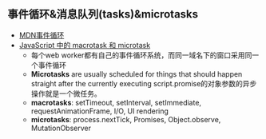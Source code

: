 ## 事件循环&消息队列(tasks)&microtasks

* [MDN事件循环](https://developer.mozilla.org/en-US/docs/Web/JavaScript/EventLoop)
* [JavaScript 中的 macrotask 和 microtask](https://jakearchibald.com/2015/tasks-microtasks-queues-and-schedules/)
    * 每个web worker都有自己的事件循环系统，而同一域名下的窗口采用同一个事件循环
    * **Microtasks** are usually scheduled for things that should happen straight after the currently executing script.promise的对象参数的异步操作就是一个微任务。
    * **macrotasks**: setTimeout, setInterval, setImmediate, requestAnimationFrame, I/O, UI rendering
    * **microtasks**: process.nextTick, Promises, Object.observe, MutationObserver
